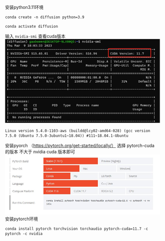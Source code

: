 安装python3.11环境
```
conda create -n diffusion python=3.9
```
```
conda activate diffusion
```
输入 ```nvidia-smi``` 查看cuda版本
![](./1.jpg)


```
Linux version 5.4.0-1103-aws (buildd@lcy02-amd64-028) (gcc version 7.5.0 (Ubuntu 7.5.0-3ubuntu1~18.04)) #111~18.04.1-Ubuntu
```

安装pyorch （https://pytorch.org/get-started/locally/）
选择 pytorch-cuda 的版本 不大于 nvidia cuda 版本即可
![](./2.jpg)
安装pytorch环境
```
conda install pytorch torchvision torchaudio pytorch-cuda=11.7 -c pytorch -c nvidia
```
